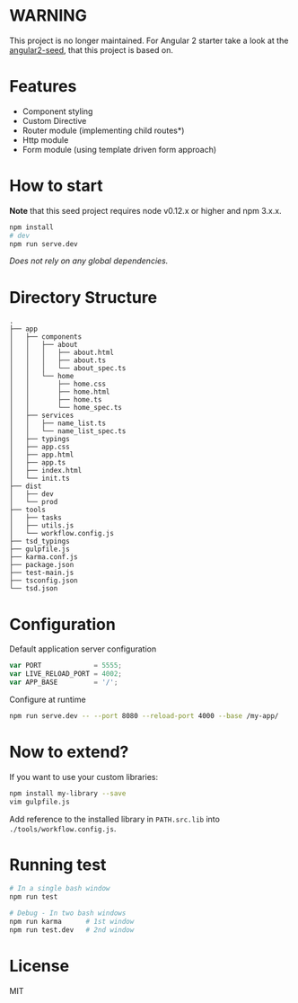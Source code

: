 # WARNING

This project is no longer maintained. For Angular 2 starter take a look at the [angular2-seed](https://github.com/mgechev/angular2-seed), that this project is based on.

# Features

* Component styling
* Custom Directive
* Router module (implementing child routes*)
* Http module
* Form module (using template driven form approach)

# How to start

**Note** that this seed project requires node v0.12.x or higher and npm 3.x.x.

```bash
npm install
# dev
npm run serve.dev
```
_Does not rely on any global dependencies._

# Directory Structure

```
.
├── app
│   ├── components
│   │   ├── about
│   │   │   ├── about.html
│   │   │   ├── about.ts
│   │   │   └── about_spec.ts
│   │   └── home
│   │       ├── home.css
│   │       ├── home.html
│   │       ├── home.ts
│   │       └── home_spec.ts
│   ├── services
│   │   ├── name_list.ts
│   │   └── name_list_spec.ts
│   ├── typings
│   ├── app.css
│   ├── app.html
│   ├── app.ts
│   ├── index.html
│   └── init.ts
├── dist
│   ├── dev
│   └── prod
├── tools
│   ├── tasks
│   ├── utils.js
│   └── workflow.config.js
├── tsd_typings
├── gulpfile.js
├── karma.conf.js
├── package.json
├── test-main.js
├── tsconfig.json
└── tsd.json
```

# Configuration

Default application server configuration

```javascript
var PORT             = 5555;
var LIVE_RELOAD_PORT = 4002;
var APP_BASE         = '/';
```

Configure at runtime

```bash
npm run serve.dev -- --port 8080 --reload-port 4000 --base /my-app/
```

# Now to extend?

If you want to use your custom libraries:

```bash
npm install my-library --save
vim gulpfile.js
```
Add reference to the installed library in `PATH.src.lib` into `./tools/workflow.config.js`.

# Running test

```bash
# In a single bash window
npm run test

# Debug - In two bash windows
npm run karma      # 1st window
npm run test.dev   # 2nd window
```

# License

MIT
